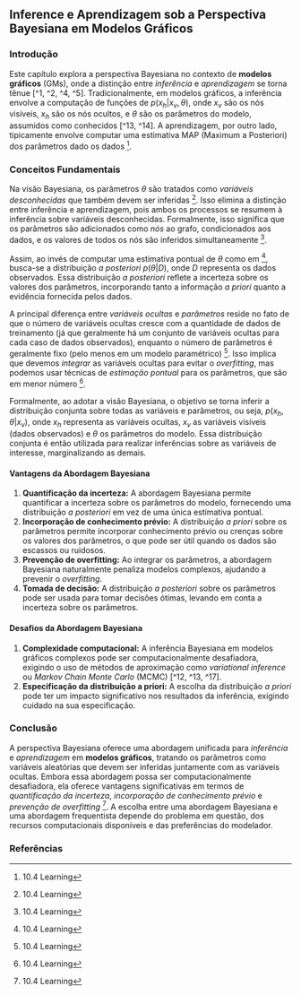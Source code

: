 ## Inference e Aprendizagem sob a Perspectiva Bayesiana em Modelos Gráficos

### Introdução
Este capítulo explora a perspectiva Bayesiana no contexto de **modelos gráficos** (GMs), onde a distinção entre *inferência* e *aprendizagem* se torna tênue [^1, ^2, ^4, ^5]. Tradicionalmente, em modelos gráficos, a inferência envolve a computação de funções de $p(x_h|x_v, \theta)$, onde $x_v$ são os nós visíveis, $x_h$ são os nós ocultos, e $\theta$ são os parâmetros do modelo, assumidos como conhecidos [^13, ^14]. A aprendizagem, por outro lado, tipicamente envolve computar uma estimativa MAP (Maximum a Posteriori) dos parâmetros dado os dados [^14].

### Conceitos Fundamentais
Na visão Bayesiana, os parâmetros $\theta$ são tratados como *variáveis desconhecidas* que também devem ser inferidas [^14]. Isso elimina a distinção entre inferência e aprendizagem, pois ambos os processos se resumem à inferência sobre variáveis desconhecidas. Formalmente, isso significa que os parâmetros são adicionados como *nós* ao grafo, condicionados aos dados, e os valores de todos os nós são inferidos simultaneamente [^14].

Assim, ao invés de computar uma estimativa pontual de $\theta$ como em [^14], busca-se a distribuição *a posteriori* $p(\theta | D)$, onde $D$ representa os dados observados. Essa distribuição *a posteriori* reflete a incerteza sobre os valores dos parâmetros, incorporando tanto a informação *a priori* quanto a evidência fornecida pelos dados.

A principal diferença entre *variáveis ocultas* e *parâmetros* reside no fato de que o número de variáveis ocultas cresce com a quantidade de dados de treinamento (já que geralmente há um conjunto de variáveis ocultas para cada caso de dados observados), enquanto o número de parâmetros é geralmente fixo (pelo menos em um modelo paramétrico) [^14]. Isso implica que devemos *integrar* as variáveis ocultas para evitar o *overfitting*, mas podemos usar técnicas de *estimação pontual* para os parâmetros, que são em menor número [^14].

Formalmente, ao adotar a visão Bayesiana, o objetivo se torna inferir a distribuição conjunta sobre todas as variáveis e parâmetros, ou seja, $p(x_h, \theta | x_v)$, onde $x_h$ representa as variáveis ocultas, $x_v$ as variáveis visíveis (dados observados) e $\theta$ os parâmetros do modelo. Essa distribuição conjunta é então utilizada para realizar inferências sobre as variáveis de interesse, marginalizando as demais.

#### Vantagens da Abordagem Bayesiana
1.  **Quantificação da incerteza:** A abordagem Bayesiana permite quantificar a incerteza sobre os parâmetros do modelo, fornecendo uma distribuição *a posteriori* em vez de uma única estimativa pontual.
2.  **Incorporação de conhecimento prévio:** A distribuição *a priori* sobre os parâmetros permite incorporar conhecimento prévio ou crenças sobre os valores dos parâmetros, o que pode ser útil quando os dados são escassos ou ruidosos.
3.  **Prevenção de overfitting:** Ao integrar os parâmetros, a abordagem Bayesiana naturalmente penaliza modelos complexos, ajudando a prevenir o *overfitting*.
4.  **Tomada de decisão:** A distribuição *a posteriori* sobre os parâmetros pode ser usada para tomar decisões ótimas, levando em conta a incerteza sobre os parâmetros.

#### Desafios da Abordagem Bayesiana
1.  **Complexidade computacional:** A inferência Bayesiana em modelos gráficos complexos pode ser computacionalmente desafiadora, exigindo o uso de métodos de aproximação como *variational inference* ou *Markov Chain Monte Carlo* (MCMC) [^12, ^13, ^17].
2.  **Especificação da distribuição a priori:** A escolha da distribuição *a priori* pode ter um impacto significativo nos resultados da inferência, exigindo cuidado na sua especificação.

### Conclusão
A perspectiva Bayesiana oferece uma abordagem unificada para *inferência* e *aprendizagem* em **modelos gráficos**, tratando os parâmetros como variáveis aleatórias que devem ser inferidas juntamente com as variáveis ocultas. Embora essa abordagem possa ser computacionalmente desafiadora, ela oferece vantagens significativas em termos de *quantificação da incerteza*, *incorporação de conhecimento prévio* e *prevenção de overfitting* [^14]. A escolha entre uma abordagem Bayesiana e uma abordagem frequentista depende do problema em questão, dos recursos computacionais disponíveis e das preferências do modelador.

### Referências
[^1]: Chapter 10. Directed graphical models (Bayes nets)
[^2]: 10.1 Introduction
[^4]: 10.1.5 Directed graphical models
[^5]: 10.2 Examples
[^12]: 10.2.5 Directed Gaussian graphical models *
[^13]: 10.3 Inference
[^14]: 10.4 Learning
[^17]: 10.4.3 Learning with missing and/or latent variables
<!-- END -->